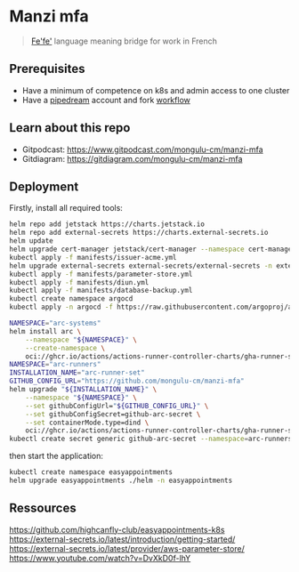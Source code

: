 # Manzi mfa
> [Fe'fe'](https://fr.wikipedia.org/wiki/Nufi) language meaning bridge for work in French

## Prerequisites
* Have a minimum of competence on k8s and admin access to one cluster
* Have a [pipedream](https://pipedream.com/) account and fork [workflow ](https://pipedream.com/new?h=tch_wGKfvD)


## Learn about this repo
* Gitpodcast: https://www.gitpodcast.com/mongulu-cm/manzi-mfa
* Gitdiagram: https://gitdiagram.com/mongulu-cm/manzi-mfa

## Deployment

Firstly, install all required tools:
```sh
helm repo add jetstack https://charts.jetstack.io
helm repo add external-secrets https://charts.external-secrets.io
helm update
helm upgrade cert-manager jetstack/cert-manager --namespace cert-manager --create-namespace --set installCRDs=true
kubectl apply -f manifests/issuer-acme.yml
helm upgrade external-secrets external-secrets/external-secrets -n external-secrets --create-namespace
kubectl apply -f manifests/parameter-store.yml
kubectl apply -f manifests/diun.yml
kubectl apply -f manifests/database-backup.yml
kubectl create namespace argocd
kubectl apply -n argocd -f https://raw.githubusercontent.com/argoproj/argo-cd/stable/manifests/install.yaml

NAMESPACE="arc-systems"
helm install arc \
    --namespace "${NAMESPACE}" \
    --create-namespace \
    oci://ghcr.io/actions/actions-runner-controller-charts/gha-runner-scale-set-controller
NAMESPACE="arc-runners"
INSTALLATION_NAME="arc-runner-set"
GITHUB_CONFIG_URL="https://github.com/mongulu-cm/manzi-mfa"
helm upgrade "${INSTALLATION_NAME}" \
    --namespace "${NAMESPACE}" \
    --set githubConfigUrl="${GITHUB_CONFIG_URL}" \
    --set githubConfigSecret=github-arc-secret \
    --set containerMode.type=dind \
    oci://ghcr.io/actions/actions-runner-controller-charts/gha-runner-scale-set
kubectl create secret generic github-arc-secret --namespace=arc-runners --from-literal=github_token=<TOKEN>
```

then start the application:
```sh
kubectl create namespace easyappointments
helm upgrade easyappointments ./helm -n easyappointments
```

## Ressources
https://github.com/highcanfly-club/easyappointments-k8s  
https://external-secrets.io/latest/introduction/getting-started/  
https://external-secrets.io/latest/provider/aws-parameter-store/  
https://www.youtube.com/watch?v=DvXkD0f-lhY  
